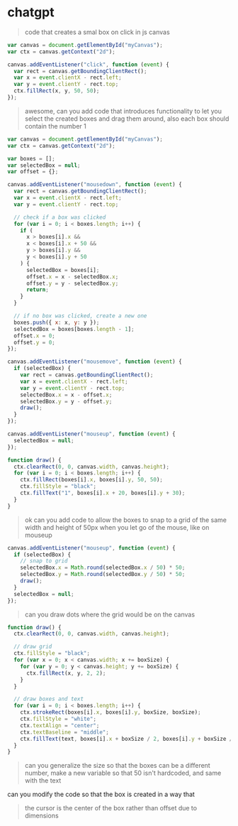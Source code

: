 # chatgpt

> code that creates a smal box on click in js canvas

```js
var canvas = document.getElementById("myCanvas");
var ctx = canvas.getContext("2d");

canvas.addEventListener("click", function (event) {
  var rect = canvas.getBoundingClientRect();
  var x = event.clientX - rect.left;
  var y = event.clientY - rect.top;
  ctx.fillRect(x, y, 50, 50);
});
```

> awesome, can you add code that introduces functionality to let you select the created boxes and drag them around, also each box should contain the number 1

```js
var canvas = document.getElementById("myCanvas");
var ctx = canvas.getContext("2d");

var boxes = [];
var selectedBox = null;
var offset = {};

canvas.addEventListener("mousedown", function (event) {
  var rect = canvas.getBoundingClientRect();
  var x = event.clientX - rect.left;
  var y = event.clientY - rect.top;

  // check if a box was clicked
  for (var i = 0; i < boxes.length; i++) {
    if (
      x > boxes[i].x &&
      x < boxes[i].x + 50 &&
      y > boxes[i].y &&
      y < boxes[i].y + 50
    ) {
      selectedBox = boxes[i];
      offset.x = x - selectedBox.x;
      offset.y = y - selectedBox.y;
      return;
    }
  }

  // if no box was clicked, create a new one
  boxes.push({ x: x, y: y });
  selectedBox = boxes[boxes.length - 1];
  offset.x = 0;
  offset.y = 0;
});

canvas.addEventListener("mousemove", function (event) {
  if (selectedBox) {
    var rect = canvas.getBoundingClientRect();
    var x = event.clientX - rect.left;
    var y = event.clientY - rect.top;
    selectedBox.x = x - offset.x;
    selectedBox.y = y - offset.y;
    draw();
  }
});

canvas.addEventListener("mouseup", function (event) {
  selectedBox = null;
});

function draw() {
  ctx.clearRect(0, 0, canvas.width, canvas.height);
  for (var i = 0; i < boxes.length; i++) {
    ctx.fillRect(boxes[i].x, boxes[i].y, 50, 50);
    ctx.fillStyle = "black";
    ctx.fillText("1", boxes[i].x + 20, boxes[i].y + 30);
  }
}
```

> ok can you add code to allow the boxes to snap to a grid
> of the same width and height of 50px when you
> let go of the mouse, like on mouseup

```js
canvas.addEventListener("mouseup", function (event) {
  if (selectedBox) {
    // snap to grid
    selectedBox.x = Math.round(selectedBox.x / 50) * 50;
    selectedBox.y = Math.round(selectedBox.y / 50) * 50;
    draw();
  }
  selectedBox = null;
});
```

> can you draw dots where the grid would be on the canvas

```js
function draw() {
  ctx.clearRect(0, 0, canvas.width, canvas.height);

  // draw grid
  ctx.fillStyle = "black";
  for (var x = 0; x < canvas.width; x += boxSize) {
    for (var y = 0; y < canvas.height; y += boxSize) {
      ctx.fillRect(x, y, 2, 2);
    }
  }

  // draw boxes and text
  for (var i = 0; i < boxes.length; i++) {
    ctx.strokeRect(boxes[i].x, boxes[i].y, boxSize, boxSize);
    ctx.fillStyle = "white";
    ctx.textAlign = "center";
    ctx.textBaseline = "middle";
    ctx.fillText(text, boxes[i].x + boxSize / 2, boxes[i].y + boxSize / 2);
  }
}
```

> can you generalize the size so that the boxes can be a different number,
> make a new variable so that 50 isn't hardcoded, and same with the text

can you modify the code so that the box is created in a way that

> the cursor is the center of the box rather than offset due to dimensions
